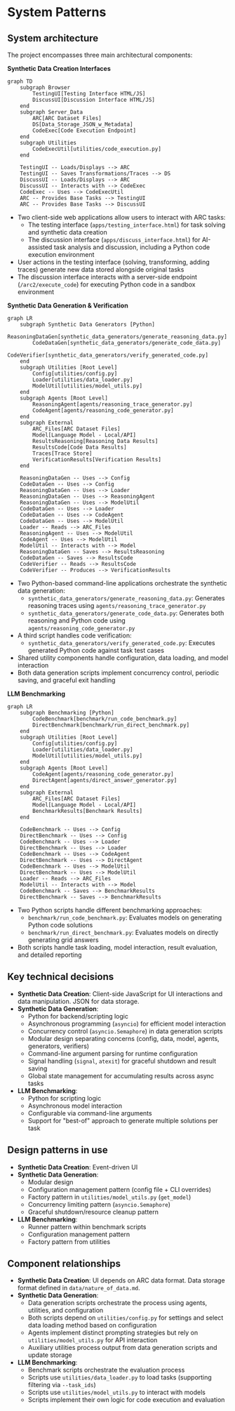 # System Patterns

## System architecture

The project encompasses three main architectural components:

**Synthetic Data Creation Interfaces**

```mermaid
graph TD
    subgraph Browser
        TestingUI[Testing Interface HTML/JS]
        DiscussUI[Discussion Interface HTML/JS]
    end
    subgraph Server_Data
        ARC[ARC Dataset Files]
        DS[Data_Storage_JSON_w_Metadata]
        CodeExec[Code Execution Endpoint]
    end
    subgraph Utilities
        CodeExecUtil[utilities/code_execution.py]
    end

    TestingUI -- Loads/Displays --> ARC
    TestingUI -- Saves Transformations/Traces --> DS
    DiscussUI -- Loads/Displays --> ARC
    DiscussUI -- Interacts with --> CodeExec
    CodeExec -- Uses --> CodeExecUtil
    ARC -- Provides Base Tasks --> TestingUI
    ARC -- Provides Base Tasks --> DiscussUI
```

* Two client-side web applications allow users to interact with ARC tasks:
  * The testing interface (`apps/testing_interface.html`) for task solving and synthetic data creation
  * The discussion interface (`apps/discuss_interface.html`) for AI-assisted task analysis and discussion, including a Python code execution environment
* User actions in the testing interface (solving, transforming, adding traces) generate new data stored alongside original tasks
* The discussion interface interacts with a server-side endpoint (`/arc2/execute_code`) for executing Python code in a sandbox environment

**Synthetic Data Generation & Verification**

```mermaid
graph LR
    subgraph Synthetic Data Generators [Python]
        ReasoningDataGen[synthetic_data_generators/generate_reasoning_data.py]
        CodeDataGen[synthetic_data_generators/generate_code_data.py]
        CodeVerifier[synthetic_data_generators/verify_generated_code.py]
    end
    subgraph Utilities [Root Level]
        Config[utilities/config.py]
        Loader[utilities/data_loader.py]
        ModelUtil[utilities/model_utils.py]
    end
    subgraph Agents [Root Level]
        ReasoningAgent[agents/reasoning_trace_generator.py]
        CodeAgent[agents/reasoning_code_generator.py]
    end
    subgraph External
        ARC_Files[ARC Dataset Files]
        Model[Language Model - Local/API]
        ResultsReasoning[Reasoning Data Results]
        ResultsCode[Code Data Results]
        Traces[Trace Store]
        VerificationResults[Verification Results]
    end

    ReasoningDataGen -- Uses --> Config
    CodeDataGen -- Uses --> Config
    ReasoningDataGen -- Uses --> Loader
    ReasoningDataGen -- Uses --> ReasoningAgent
    ReasoningDataGen -- Uses --> ModelUtil
    CodeDataGen -- Uses --> Loader
    CodeDataGen -- Uses --> CodeAgent
    CodeDataGen -- Uses --> ModelUtil
    Loader -- Reads --> ARC_Files
    ReasoningAgent -- Uses --> ModelUtil
    CodeAgent -- Uses --> ModelUtil
    ModelUtil -- Interacts with --> Model
    ReasoningDataGen -- Saves --> ResultsReasoning
    CodeDataGen -- Saves --> ResultsCode
    CodeVerifier -- Reads --> ResultsCode
    CodeVerifier -- Produces --> VerificationResults
```

* Two Python-based command-line applications orchestrate the synthetic data generation:
  * `synthetic_data_generators/generate_reasoning_data.py`: Generates reasoning traces using `agents/reasoning_trace_generator.py`
  * `synthetic_data_generators/generate_code_data.py`: Generates both reasoning and Python code using `agents/reasoning_code_generator.py`
* A third script handles code verification:
  * `synthetic_data_generators/verify_generated_code.py`: Executes generated Python code against task test cases
* Shared utility components handle configuration, data loading, and model interaction
* Both data generation scripts implement concurrency control, periodic saving, and graceful exit handling

**LLM Benchmarking**

```mermaid
graph LR
    subgraph Benchmarking [Python]
        CodeBenchmark[benchmark/run_code_benchmark.py]
        DirectBenchmark[benchmark/run_direct_benchmark.py]
    end
    subgraph Utilities [Root Level]
        Config[utilities/config.py]
        Loader[utilities/data_loader.py]
        ModelUtil[utilities/model_utils.py]
    end
    subgraph Agents [Root Level]
        CodeAgent[agents/reasoning_code_generator.py]
        DirectAgent[agents/direct_answer_generator.py]
    end
    subgraph External
        ARC_Files[ARC Dataset Files]
        Model[Language Model - Local/API]
        BenchmarkResults[Benchmark Results]
    end

    CodeBenchmark -- Uses --> Config
    DirectBenchmark -- Uses --> Config
    CodeBenchmark -- Uses --> Loader
    DirectBenchmark -- Uses --> Loader
    CodeBenchmark -- Uses --> CodeAgent
    DirectBenchmark -- Uses --> DirectAgent
    CodeBenchmark -- Uses --> ModelUtil
    DirectBenchmark -- Uses --> ModelUtil
    Loader -- Reads --> ARC_Files
    ModelUtil -- Interacts with --> Model
    CodeBenchmark -- Saves --> BenchmarkResults
    DirectBenchmark -- Saves --> BenchmarkResults
```

* Two Python scripts handle different benchmarking approaches:
  * `benchmark/run_code_benchmark.py`: Evaluates models on generating Python code solutions
  * `benchmark/run_direct_benchmark.py`: Evaluates models on directly generating grid answers
* Both scripts handle task loading, model interaction, result evaluation, and detailed reporting

## Key technical decisions

* **Synthetic Data Creation**: Client-side JavaScript for UI interactions and data manipulation. JSON for data storage.
* **Synthetic Data Generation**: 
  * Python for backend/scripting logic
  * Asynchronous programming (`asyncio`) for efficient model interaction
  * Concurrency control (`asyncio.Semaphore`) in data generation scripts
  * Modular design separating concerns (config, data, model, agents, generators, verifiers)
  * Command-line argument parsing for runtime configuration
  * Signal handling (`signal`, `atexit`) for graceful shutdown and result saving
  * Global state management for accumulating results across async tasks
* **LLM Benchmarking**: 
  * Python for scripting logic
  * Asynchronous model interaction
  * Configurable via command-line arguments
  * Support for "best-of" approach to generate multiple solutions per task

## Design patterns in use

* **Synthetic Data Creation**: Event-driven UI
* **Synthetic Data Generation**: 
  * Modular design
  * Configuration management pattern (config file + CLI overrides)
  * Factory pattern in `utilities/model_utils.py` (`get_model`)
  * Concurrency limiting pattern (`asyncio.Semaphore`)
  * Graceful shutdown/resource cleanup pattern
* **LLM Benchmarking**: 
  * Runner pattern within benchmark scripts
  * Configuration management pattern
  * Factory pattern from utilities

## Component relationships

* **Synthetic Data Creation**: UI depends on ARC data format. Data storage format defined in `data/nature_of_data.md`.
* **Synthetic Data Generation**:
  * Data generation scripts orchestrate the process using agents, utilities, and configuration
  * Both scripts depend on `utilities/config.py` for settings and select data loading method based on configuration
  * Agents implement distinct prompting strategies but rely on `utilities/model_utils.py` for API interaction
  * Auxiliary utilities process output from data generation scripts and update storage
* **LLM Benchmarking**:
  * Benchmark scripts orchestrate the evaluation process
  * Scripts use `utilities/data_loader.py` to load tasks (supporting filtering via `--task_ids`)
  * Scripts use `utilities/model_utils.py` to interact with models
  * Scripts implement their own logic for code execution and evaluation

